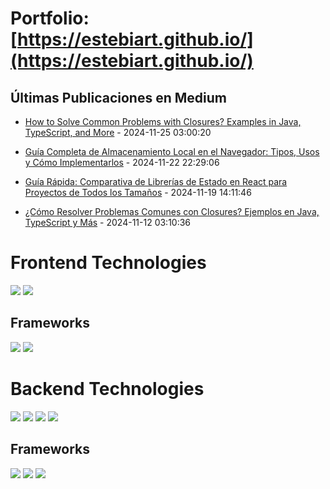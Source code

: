 
# Portfolio: [https://estebiart.github.io/](https://estebiart.github.io/)




<!-- MEDIUM_FEED_START -->
## Últimas Publicaciones en Medium

- [How to Solve Common Problems with Closures? Examples in Java, TypeScript, and More](https://medium.com/@estebiart/how-to-solve-common-problems-with-closures-examples-in-java-typescript-and-more-a03ac6df38cb?source=rss-df815fe1b32a------2) - 2024-11-25 03:00:20

- [Guía Completa de Almacenamiento Local en el Navegador: Tipos, Usos y Cómo Implementarlos](https://medium.com/@estebiart/gu%C3%ADa-completa-de-almacenamiento-local-en-el-navegador-tipos-usos-y-c%C3%B3mo-implementarlos-09af64840af1?source=rss-df815fe1b32a------2) - 2024-11-22 22:29:06

- [Guía Rápida: Comparativa de Librerías de Estado en React para Proyectos de Todos los Tamaños](https://medium.com/@estebiart/gu%C3%ADa-r%C3%A1pida-comparativa-de-librer%C3%ADas-de-estado-en-react-para-proyectos-de-todos-los-tama%C3%B1os-e350775010ac?source=rss-df815fe1b32a------2) - 2024-11-19 14:11:46

- [¿Cómo Resolver Problemas Comunes con Closures? Ejemplos en Java, TypeScript y Más](https://medium.com/@estebiart/c%C3%B3mo-resolver-problemas-comunes-con-closures-ejemplos-en-java-typescript-y-m%C3%A1s-6a54def62788?source=rss-df815fe1b32a------2) - 2024-11-12 03:10:36
<!-- MEDIUM_FEED_END -->


# Frontend Technologies
<p align="left"> 
 <img  src="https://readme-components.vercel.app/api?component=logo&fill=black&logo=javascript&svgfill=f6df1c">
 <img  src="https://readme-components.vercel.app/api?component=logo&fill=black&logo=typescript&svgfill=2d79c7">
  </p>
  
## Frameworks
<p align="left">  
 <img  src="https://readme-components.vercel.app/api?component=logo&fill=black&logo=react&animation=spin&svgfill=15d8fe">  
 <img  src="https://readme-components.vercel.app/api?component=logo&fill=black&logo=angular&svgfill=dd1b16">
 </p>
 
<!--

<a href="https://github.com/harish-sethuraman/readme-components">
</a>
<a href="https://github.com/harish-sethuraman/readme-components">

</a>
<a href="https://github.com/harish-sethuraman/readme-components">

</a>
   <a href="https://github.com/harish-sethuraman/readme-components">

</a>
<a href="https://github.com/harish-sethuraman/readme-components">

</a>
<a href="https://github.com/harish-sethuraman/readme-components">
<img  src="https://readme-components.vercel.app/api?component=logo&fill=black&logo=Next.js&svgfill=f6df1c">
</a>
<a href="https://github.com/harish-sethuraman/readme-components">
<img  src="https://readme-components.vercel.app/api?component=logo&fill=black&logo=Vue.js&svgfill=f6df1c">
</a>
<a href="https://github.com/harish-sethuraman/readme-components">
<img  src="https://readme-components.vercel.app/api?component=logo&fill=black&logo=ionic&svgfill=f6df1c">
</a>
<a href="https://github.com/harish-sethuraman/readme-components">
<img  src="https://readme-components.vercel.app/api?component=logo&fill=black&logo=redux&svgfill=f6df1c">
</a>
<a href="https://github.com/harish-sethuraman/readme-components">
<img  src="https://readme-components.vercel.app/api?component=logo&fill=black&logo=shopify&svgfill=f6df1c">
</a>
<a href="https://github.com/harish-sethuraman/readme-components">
<img  src="https://readme-components.vercel.app/api?component=logo&fill=black&logo=wordpress&svgfill=f6df1c">
</a>
<a href="https://github.com/harish-sethuraman/readme-components">
<img  src="https://readme-components.vercel.app/api?component=logo&fill=black&logo=git&svgfill=f6df1c">
</a>
<a href="https://github.com/harish-sethuraman/readme-components">
<img  src="https://readme-components.vercel.app/api?component=logo&fill=black&logo=figma&svgfill=f6df1c">
</a>
<a href="https://github.com/harish-sethuraman/readme-components">
<img  src="https://readme-components.vercel.app/api?component=logo&fill=black&logo=django&svgfill=f6df1c">
</a>
<a href="https://github.com/harish-sethuraman/readme-components">
<img  src="https://readme-components.vercel.app/api?component=logo&fill=black&logo=csharp&svgfill=f6df1c">
</a>-->
</p>

# Backend Technologies

<p align="left">  
 <img  src="https://readme-components.vercel.app/api?component=logo&fill=black&logo=node.js&svgfill=3c873a">
<img  src="https://readme-components.vercel.app/api?component=logo&fill=black&logo=python&svgfill=4b8bbe">
<img  src="https://readme-components.vercel.app/api?component=logo&fill=black&logo=php&svgfill=787CB5">
 <img  src="https://readme-components.vercel.app/api?component=logo&fill=black&logo=java&svgfill=5382a1">
<!--
 <a href="https://github.com/harish-sethuraman/readme-components">
 <img  src="https://readme-components.vercel.app/api?component=logo&fill=black&logo=node.js&svgfill=659b60">
</a>
<a href="https://github.com/harish-sethuraman/readme-components">
 <img  src="https://readme-components.vercel.app/api?component=logo&fill=black&logo=java&svgfill=659b60">
</a>
<a href="https://github.com/harish-sethuraman/readme-components">

</a>
<a href="https://github.com/harish-sethuraman/readme-components">
 <img  src="https://readme-components.vercel.app/api?component=logo&fill=black&logo=laravel&svgfill=659b60">
</a>
  -->
</p>

## Frameworks
<p align="left">  
 <img  src="https://readme-components.vercel.app/api?component=logo&fill=black&logo=laravel&svgfill=dd1b16">
  <img  src="https://readme-components.vercel.app/api?component=logo&fill=black&logo=django&svgfill=092e20">
 <img  src="https://readme-components.vercel.app/api?component=logo&fill=black&logo=spring&svgfill=3c873a">
 </p>
 
<!--
## My Skills 💻



<p align="left">
<a href="https://github.com/harish-sethuraman/readme-components">
<img  src="https://readme-components.vercel.app/api?component=linearprogress&skill=HTML&value=80&design=candy&fill=ff69b4">
</a>
<a href="https://github.com/harish-sethuraman/readme-components">
<img  src="https://readme-components.vercel.app/api?component=linearprogress&skill=CSS&value=70&design=candy&fill=ff69b4">
</a>
<a href="https://github.com/harish-sethuraman/readme-components">
<img  src="https://readme-components.vercel.app/api?component=linearprogress&skill=JS&value=50&design=candy&fill=ff69b4">
</a>
<a href="https://github.com/harish-sethuraman/readme-components">
<img  src="https://readme-components.vercel.app/api?component=linearprogress&skill=REACT&value=60&design=candy&fill=ff69b4">
</a>
<a href="https://github.com/harish-sethuraman/readme-components">
<img  src="https://readme-components.vercel.app/api?component=linearprogress&skill=ANGULAR&value=50&design=candy&fill=ff69b4">
</a>
<a href="https://github.com/harish-sethuraman/readme-components">
<img  src="https://readme-components.vercel.app/api?component=linearprogress&skill=PYTHON&value=70&design=candy&fill=ff69b4">
</a>
</p>

-->
<!--
**estebiart/estebiart** is a ✨ _special_ ✨ repository because its `README.md` (this file) appears on your GitHub profile.

Here are some ideas to get you started:

- 🔭 I’m currently working on ...
- 🌱 I’m currently learning ...
- 👯 I’m looking to collaborate on ...
- 🤔 I’m looking for help with ...
- 💬 Ask me about ...
- 📫 How to reach me: ...
- 😄 Pronouns: ...
- ⚡ Fun fact: ...
-->
